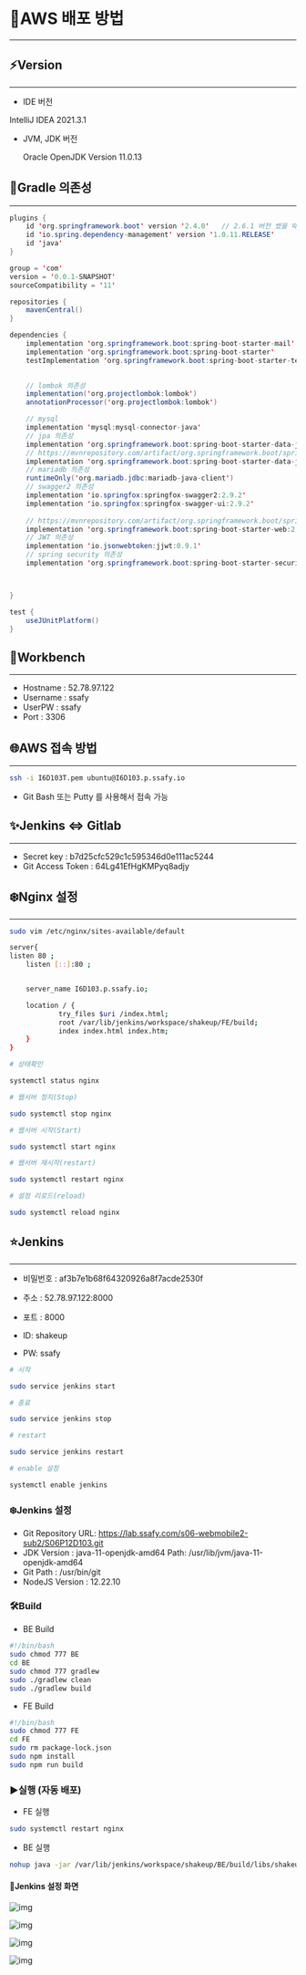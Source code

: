# 🌈AWS 배포 방법

------

## ⚡️Version

---

- IDE 버전

IntelliJ IDEA 2021.3.1

- JVM, JDK 버전

  Oracle OpenJDK Version 11.0.13



## 🔗Gradle 의존성

---

```java
plugins {
	id 'org.springframework.boot' version '2.4.0'	// 2.6.1 버전 썼을 때, Swagger 오류
	id 'io.spring.dependency-management' version '1.0.11.RELEASE'
	id 'java'
}

group = 'com'
version = '0.0.1-SNAPSHOT'
sourceCompatibility = '11'

repositories {
	mavenCentral()
}

dependencies {
	implementation 'org.springframework.boot:spring-boot-starter-mail'
	implementation 'org.springframework.boot:spring-boot-starter'
	testImplementation 'org.springframework.boot:spring-boot-starter-test'

	
	// lombok 의존성
	implementation('org.projectlombok:lombok')
	annotationProcessor('org.projectlombok:lombok')

	// mysql
	implementation 'mysql:mysql-connector-java'
	// jpa 의존성
	implementation 'org.springframework.boot:spring-boot-starter-data-jpa'
	// https://mvnrepository.com/artifact/org.springframework.boot/spring-boot-starter-data-jpa
	implementation 'org.springframework.boot:spring-boot-starter-data-jpa:2.5.4'
	// mariadb 의존성
	runtimeOnly('org.mariadb.jdbc:mariadb-java-client')
	// swagger2 의존성
	implementation 'io.springfox:springfox-swagger2:2.9.2'
	implementation 'io.springfox:springfox-swagger-ui:2.9.2'
	
	// https://mvnrepository.com/artifact/org.springframework.boot/spring-boot-starter-web
	implementation 'org.springframework.boot:spring-boot-starter-web:2.5.5'
	// JWT 의존성
	implementation 'io.jsonwebtoken:jjwt:0.9.1'
	// spring security 의존성
	implementation 'org.springframework.boot:spring-boot-starter-security'



}

test {
	useJUnitPlatform()
}
```



## 🐬Workbench

---

- Hostname : 52.78.97.122
- Username : ssafy
- UserPW : ssafy
- Port : 3306



## 🌐AWS 접속 방법

---

```bash
ssh -i I6D103T.pem ubuntu@I6D103.p.ssafy.io
```

- Git Bash 또는 Putty 를 사용해서 접속 가능



## ✨Jenkins ⇔ Gitlab

---

- Secret key : b7d25cfc529c1c595346d0e111ac5244
- Git Access Token : 64Lg41EfHgKMPyq8adjy



## ❄️Nginx 설정

---

```bash
sudo vim /etc/nginx/sites-available/default
```

```bash
server{
listen 80 ;
    listen [::]:80 ;


    server_name I6D103.p.ssafy.io;

    location / {
            try_files $uri /index.html;
            root /var/lib/jenkins/workspace/shakeup/FE/build;
            index index.html index.htm;
    }
}
```

```bash
# 상태확인

systemctl status nginx

# 웹서버 정지(Stop)

sudo systemctl stop nginx

# 웹서버 시작(Start)

sudo systemctl start nginx

# 웹서버 재시작(restart)

sudo systemctl restart nginx

# 설정 리로드(reload)

sudo systemctl reload nginx
```



## ⭐️Jenkins

---

- 비밀번호 : af3b7e1b68f64320926a8f7acde2530f

- 주소 : 52.78.97.122:8000
- 포트 : 8000
- ID: shakeup
- PW: ssafy

```bash
# 시작

sudo service jenkins start

# 종료

sudo service jenkins stop

# restart

sudo service jenkins restart

# enable 설정

systemctl enable jenkins
```



### ❄️Jenkins 설정

- Git Repository URL: https://lab.ssafy.com/s06-webmobile2-sub2/S06P12D103.git
- JDK Version : java-11-openjdk-amd64 Path: /usr/lib/jvm/java-11-openjdk-amd64
- Git Path : /usr/bin/git
- NodeJS Version : 12.22.10



### 🛠Build

- BE Build

```bash
#!/bin/bash
sudo chmod 777 BE
cd BE
sudo chmod 777 gradlew
sudo ./gradlew clean
sudo ./gradlew build
```

- FE Build

```bash
#!/bin/bash
sudo chmod 777 FE
cd FE
sudo rm package-lock.json
sudo npm install
sudo npm run build
```



### ▶️실행 (자동 배포)

- FE 실행

```bash
sudo systemctl restart nginx
```

- BE 실행

```bash
nohup java -jar /var/lib/jenkins/workspace/shakeup/BE/build/libs/shakeup-0.0.1-SNAPSHOT.jar &
```



#### 👀Jenkins 설정 화면

![img](https://s3.us-west-2.amazonaws.com/secure.notion-static.com/2af47d57-dd82-4672-9c72-58438187fed1/Untitled.png?X-Amz-Algorithm=AWS4-HMAC-SHA256&X-Amz-Content-Sha256=UNSIGNED-PAYLOAD&X-Amz-Credential=AKIAT73L2G45EIPT3X45%2F20220217%2Fus-west-2%2Fs3%2Faws4_request&X-Amz-Date=20220217T194810Z&X-Amz-Expires=86400&X-Amz-Signature=37b1b81aa0303bdbf0e21e5f73151fcc115c74ea2eae17b94dac2f7bb065631c&X-Amz-SignedHeaders=host&response-content-disposition=filename%20%3D%22Untitled.png%22&x-id=GetObject)

![img](https://s3.us-west-2.amazonaws.com/secure.notion-static.com/e9df80f4-b804-41e5-93cd-0cfbb2696ce8/Untitled.png?X-Amz-Algorithm=AWS4-HMAC-SHA256&X-Amz-Content-Sha256=UNSIGNED-PAYLOAD&X-Amz-Credential=AKIAT73L2G45EIPT3X45%2F20220217%2Fus-west-2%2Fs3%2Faws4_request&X-Amz-Date=20220217T194815Z&X-Amz-Expires=86400&X-Amz-Signature=45313021220181e42181fcb4b8d9e1b1a2ed9f3da79b278c87ed7ba510af77b9&X-Amz-SignedHeaders=host&response-content-disposition=filename%20%3D%22Untitled.png%22&x-id=GetObject)

![img](https://s3.us-west-2.amazonaws.com/secure.notion-static.com/f5e91980-96c0-4642-ac01-3b6e17eedc42/Untitled.png?X-Amz-Algorithm=AWS4-HMAC-SHA256&X-Amz-Content-Sha256=UNSIGNED-PAYLOAD&X-Amz-Credential=AKIAT73L2G45EIPT3X45%2F20220217%2Fus-west-2%2Fs3%2Faws4_request&X-Amz-Date=20220217T194819Z&X-Amz-Expires=86400&X-Amz-Signature=40730539ce549c14d2ded3e414cad32b07b370b4c2d91dcb2c85275a7a0a645b&X-Amz-SignedHeaders=host&response-content-disposition=filename%20%3D%22Untitled.png%22&x-id=GetObject)

![img](https://s3.us-west-2.amazonaws.com/secure.notion-static.com/07dfbe01-3c30-4478-bcf5-ffc6f1fec626/Untitled.png?X-Amz-Algorithm=AWS4-HMAC-SHA256&X-Amz-Content-Sha256=UNSIGNED-PAYLOAD&X-Amz-Credential=AKIAT73L2G45EIPT3X45%2F20220217%2Fus-west-2%2Fs3%2Faws4_request&X-Amz-Date=20220217T194822Z&X-Amz-Expires=86400&X-Amz-Signature=6a76976157d1efd1e7ad0c54efab061d382eb447447fdcd51d481e302e6fcfd3&X-Amz-SignedHeaders=host&response-content-disposition=filename%20%3D%22Untitled.png%22&x-id=GetObject)